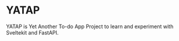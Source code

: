 # YATAP

YATAP is Yet Another To-do App Project to learn and experiment with Sveltekit and FastAPI.

